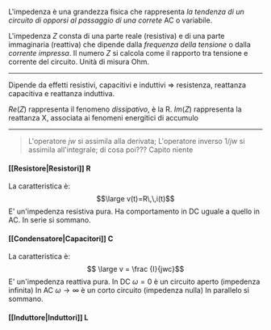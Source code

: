 L'impedenza è una grandezza fisica che rappresenta *la tendenza di un circuito di opporsi al passaggio di una correte* AC o variabile.

L'impedenza $Z$ consta di una parte reale (resistiva) e di una parte immaginaria (reattiva) che dipende dalla *frequenza della tensione* o dalla *corrente impressa*.
Il numero $Z$ si calcola come il rapporto tra tensione e corrente del circuito. Unità di misura Ohm.

---

Dipende da effetti resistivi, capacitivi e induttivi $\Rightarrow$
 resistenza, reattanza capacitiva e reattanza induttiva.

$Re(Z)$ rappresenta il fenomeno *dissipativo*, è la R.
$Im(Z)$ rappresenta la reattanza X, associata ai fenomeni energitici di accumulo

---

>L'operatore $jw$ si assimila alla derivata;
L'operatore inverso $1/jw$ si assimila all'integrale; di cosa poi???
Capito niente

#### [[Resistore|Resistori]] R
La caratteristica è: 
$$\large v(t)=R\,\,i(t)$$
E' un'impedenza resistiva pura. 
Ha comportamento in DC uguale a quello in AC. 
In serie si sommano.

#### [[Condensatore|Capacitori]] C
La caratteristica è:
$$ \large v = \frac {I}{jwc}$$
E' un'impedenza reattiva pura. 
In DC $\omega=0$ è un circuito aperto (impedenza infinita)
In AC $\omega \rightarrow \infty$ è un corto circuito (impedenza nulla)
In parallelo si sommano.

#### [[Induttore|Induttori]] L

